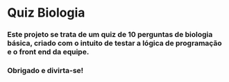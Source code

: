 # Quiz Biologia

### Este projeto se trata de um quiz de 10 perguntas de biologia básica, criado com o intuito de testar a lógica de programação e o front end da equipe.
### Obrigado e divirta-se!
